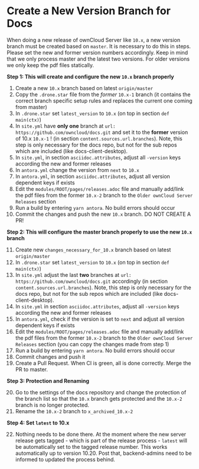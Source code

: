 # Create a New Version Branch for Docs

When doing a new release of ownCloud Server like `10.x`, a new version branch must be created based on `master`. It is necessary to do this in steps. Please set the new and former version numbers accordingly. Keep in mind that we only process master and the latest two versions. For older versions we only keep the pdf files statically.

**Step 1: This will create and configure the new `10.x` branch properly**

1.  Create a new `10.x` branch based on latest `origin/master`
2.  Copy the `.drone.star` file from the _former_ `10.x-1` branch
    (it contains the correct branch specific setup rules and replaces the current one coming from master)
3.  In `.drone.star` set `latest_version` to `10.x` (on top in section `def main(ctx)`)
4.  In `site.yml` have **only one** branch at `url: https://github.com/owncloud/docs.git`
    and set it to the **former** version of 10.x `10.x-1` ! (in section `content.sources.url.branches`). Note, this step is only necessary for the docs repo, but not for the sub repos which are included (like docs-client-desktop).
5.  In `site.yml`, in section `asciidoc.attributes`, adjust all `-version` keys according the new and former releases
6.  In `antora.yml` change the version from `next` to `10.x`
7.  In `antora.yml`, in section `asciidoc.attributes`, adjust all version dependent keys if exists
8.  Edit the `modules/ROOT/pages/releases.adoc` file and manually add/link the pdf files from the former `10.x-2` branch to the `Older ownCloud Server Releases` section
9.  Run a build by entering `yarn antora`. No build errors should occur
10. Commit the changes and push the new `10.x` branch. DO NOT CREATE A PR!

**Step 2: This will configure the master branch properly to use the new `10.x` branch**

11.  Create new `changes_necessary_for_10.x` branch based on latest `origin/master`
12.  In `.drone.star` set `latest_version` to `10.x` (on top in section `def main(ctx)`)
13. In `site.yml` adjust the last **two** branches at `url: https://github.com/owncloud/docs.git` accordingly
   (in section `content.sources.url.branches`). Note, this step is only necessary for the docs repo, but not for the sub repos which are included (like docs-client-desktop).
14. In `site.yml` in section `asciidoc.attributes`, adjust all `-version` keys according the new and former releases
15. In `antora.yml`, check if the version is set to `next` and adjust all version dependent keys if exists
16. Edit the `modules/ROOT/pages/releases.adoc` file and manually add/link the pdf files from the former `10.x-2` branch to the `Older ownCloud Server Releases` section (you can copy the changes made from step 1)
17. Run a build by entering `yarn antora`. No build errors should occur
18. Commit changes and push it
19. Create a Pull Request. When CI is green, all is done correctly. Merge the PR to master.

**Step 3: Protection and Renaming**

20. Go to the settings of the docs repository and change the protection of the branch list so that
    the `10.x` branch gets protected and the `10.x-2` branch is no longer protected.
21. Rename the `10.x-2` branch to `x_archived_10.x-2`

**Step 4: Set `latest` to 10.x**

22. Nothing needs to be done there. At the moment where the new server release gets tagged - which is part of the release process - `latest` will be automatically set to the tagged release number. This works automatically up to version 10.20. Post that, backend-admins need to be informed to updated the process behind.
